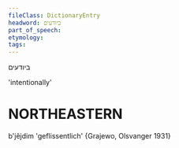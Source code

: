```yaml
---
fileClass: DictionaryEntry
headword: ביודעים
part_of_speech: 
etymology: 
tags: 
---
```

ביודעים

'intentionally'

NORTHEASTERN
==============

b'jêjdim 'geflissentlich' {Grajewo, Olsvanger 1931}
